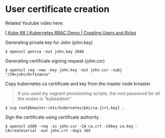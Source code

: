 # User certificate creation
Related Youtube video here: 

[[ Kube 68 ] Kubernetes RBAC Demo | Creating Users and Roles](https://www.youtube.com/watch?v=U67OwM-e9rQ&lc=Ugx2qEQhNPOGFn5PmRF4AaABAg)

Generating private key for John (john.key)
```
$ openssl genrsa -out john.key 2048
```

Generating certificate signing request (john.csr)
```
$ openssl req -new -key john.key -out john.csr -subj "/CN=john/O=finance"
```

Copy kubernetes ca certificate and key from the master node kmaster
>If you used my vagrant provisioning scripts, the root password for all the nodes is "kubeadmin"
```
$ scp root@kmaster:/etc/kubernetes/pki/ca.{crt,key} .
```

Sign the certificate using certificate authority
```
$ openssl x509 -req -in john.csr -CA ca.crt -CAkey ca.key -CAcreateserial -out john.crt -days 365
```
